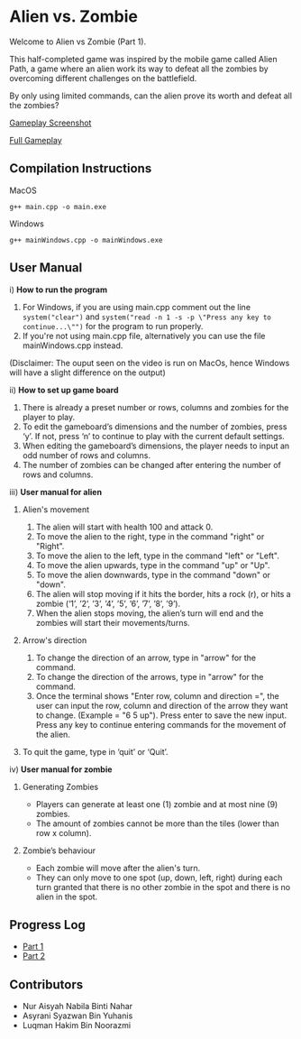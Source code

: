# Alien vs. Zombie

Welcome to Alien vs Zombie (Part 1). 

This half-completed game was inspired by the mobile game called Alien Path, a 
game where an alien work its way to defeat all the zombies by overcoming 
different challenges on the battlefield.

By only using limited commands, can the alien prove its worth and defeat all the zombies?

[Gameplay Screenshot](ss.JPG)

[Full Gameplay](https://youtu.be/h8DLofLM7No)

## Compilation Instructions

MacOS

```
g++ main.cpp -o main.exe
```

Windows
```
g++ mainWindows.cpp -o mainWindows.exe
```

## User Manual

i) **How to run the program**

1. For Windows, if you are using main.cpp comment out the line ```system("clear")``` and ```system("read -n 1 -s -p \"Press any key to 
continue...\"")``` for the program to run properly.
3. If you're not using main.cpp file, alternatively you can use the file mainWindows.cpp instead.

(Disclaimer: The ouput seen on the video is run on MacOs, hence Windows will have a slight difference on the output)
 

ii) **How to set up game board**

1. There is already a preset number or rows, columns and zombies for the player to play.
2. To edit the gameboard’s dimensions and the number of zombies, press ‘y’. If not, press ‘n’ to continue to play with the current default settings.
3. When editing the gameboard’s dimensions, the player needs to input an odd number of rows and columns. 
4. The number of zombies can be changed after entering the number of rows and columns. 

    
    
iii) **User manual for alien**

1. Alien's movement
    1. The alien will start with health 100 and attack 0. 
    2. To move the alien to the right, type in the command "right" or "Right".
    3. To move the alien to the left, type in the command "left" or "Left".
    4. To move the alien upwards, type in the command "up" or "Up".
    5. To move the alien downwards, type in the command "down" or "down".
    6. The alien will stop moving if it hits the border, hits a rock (r), or hits a zombie (‘1’, ’2’, ’3’, ’4’, ’5’, ’6’, ’7’, ’8’, ’9’).
    7. When the alien stops moving, the alien’s turn will end and the zombies will start their movements/turns.

2. Arrow's direction
    1. To change the direction of an arrow, type in "arrow" for the command.
    2. To change the direction of the arrows, type in "arrow" for the command. 
    3. Once the terminal shows "Enter row, column and direction =", the user can input the row, column and direction of the  arrow they want to change.            (Example = "6 5 up"). Press enter to save the new input. Press any key to continue entering commands for the movement of the alien.

3. To quit the game, type in ‘quit’ or ‘Quit’.

iv) **User manual for zombie**
    
1. Generating Zombies
    - Players can generate at least one (1) zombie and at most nine (9) zombies. 
    - The amount of zombies cannot be more than the tiles (lower than row x column).

2. Zombie’s behaviour
    - Each zombie will move after the alien's turn.
    - They can only move to one spot (up, down, left, right) during each turn granted that there is no other zombie in the spot and there is no alien in        the spot.


## Progress Log

- [Part 1](PART1.md)
- [Part 2](PART2.md)

## Contributors

- Nur Aisyah Nabila Binti Nahar
- Asyrani Syazwan Bin Yuhanis
- Luqman Hakim Bin Noorazmi




